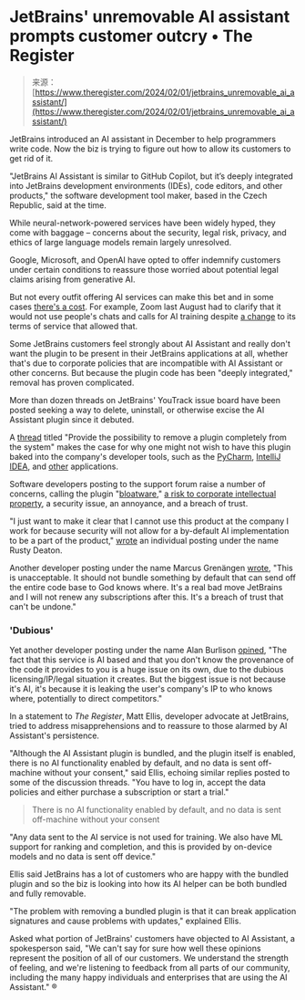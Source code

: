 <!--yml
category: 未分类
date: 2024-05-27 14:34:17
-->

# JetBrains' unremovable AI assistant prompts customer outcry • The Register

> 来源：[https://www.theregister.com/2024/02/01/jetbrains_unremovable_ai_assistant/](https://www.theregister.com/2024/02/01/jetbrains_unremovable_ai_assistant/)

JetBrains introduced an AI assistant in December to help programmers write code. Now the biz is trying to figure out how to allow its customers to get rid of it.

"JetBrains AI Assistant is similar to GitHub Copilot, but it’s deeply integrated into JetBrains development environments (IDEs), code editors, and other products," the software development tool maker, based in the Czech Republic, said at the time.

While neural-network-powered services have been widely hyped, they come with baggage – concerns about the security, legal risk, privacy, and ethics of large language models remain largely unresolved.

Google, Microsoft, and OpenAI have opted to offer indemnify customers under certain conditions to reassure those worried about potential legal claims arising from generative AI.

But not every outfit offering AI services can make this bet and in some cases [there's a cost](https://www.theregister.com/2023/12/21/artificial_intelligence_is_a_liability/). For example, Zoom last August had to clarify that it would not use people's chats and calls for AI training despite [a change](https://www.theregister.com/2023/08/08/zoom_ai_legalese_update/) to its terms of service that allowed that.

Some JetBrains customers feel strongly about AI Assistant and really don't want the plugin to be present in their JetBrains applications at all, whether that's due to corporate policies that are incompatible with AI Assistant or other concerns. But because the plugin code has been "deeply integrated," removal has proven complicated.

More than dozen threads on JetBrains' YouTrack issue board have been posted seeking a way to delete, uninstall, or otherwise excise the AI Assistant plugin since it debuted.

A [thread](https://youtrack.jetbrains.com/issue/LLM-1760/Can-not-remove-Jetbrains-AI-Assistant-plugin-completely) titled "Provide the possibility to remove a plugin completely from the system" makes the case for why one might not wish to have this plugin baked into the company's developer tools, such as the [PyCharm](https://www.jetbrains.com/help/pycharm/ai-assistant.html), [IntelliJ IDEA](https://www.jetbrains.com/help/idea/ai-assistant.html), and [other](https://www.jetbrains.com/help/rider/AI_Assistant.html) applications.

Software developers posting to the support forum raise a number of concerns, calling the plugin "[bloatware](https://youtrack.jetbrains.com/issue/LLM-1760/Can-not-remove-Jetbrains-AI-Assistant-plugin-completely#focus=Comments-27-8775047.0-0)," [a risk to corporate intellectual property](https://youtrack.jetbrains.com/issue/LLM-1760/Can-not-remove-Jetbrains-AI-Assistant-plugin-completely#focus=Comments-27-8710484.0-0), a security issue, an annoyance, and a breach of trust.

"I just want to make it clear that I cannot use this product at the company I work for because security will not allow for a by-default AI implementation to be a part of the product," [wrote](https://youtrack.jetbrains.com/issue/LLM-1973/Provide-the-possibility-to-remove-a-plugin-completely-from-the-system#focus=Comments-27-8951378.0-0) an individual posting under the name Rusty Deaton.

Another developer posting under the name Marcus Grenängen [wrote](https://youtrack.jetbrains.com/issue/LLM-1760/Can-not-remove-Jetbrains-AI-Assistant-plugin-completely#focus=Comments-27-8766615.0-0), "This is unacceptable. It should not bundle something by default that can send off the entire code base to God knows where. It's a real bad move JetBrains and I will not renew any subscriptions after this. It's a breach of trust that can't be undone."

### 'Dubious'

Yet another developer posting under the name Alan Burlison [opined](https://youtrack.jetbrains.com/issue/LLM-1760/Can-not-remove-Jetbrains-AI-Assistant-plugin-completely#focus=Comments-27-8753176.0-0), "The fact that this service is AI based and that you don't know the provenance of the code it provides to you is a huge issue on its own, due to the dubious licensing/IP/legal situation it creates. But the biggest issue is not because it's AI, it's because it is leaking the user's company's IP to who knows where, potentially to direct competitors."

In a statement to *The Register*, Matt Ellis, developer advocate at JetBrains, tried to address misapprehensions and to reassure to those alarmed by AI Assistant's persistence.

"Although the AI Assistant plugin is bundled, and the plugin itself is enabled, there is no AI functionality enabled by default, and no data is sent off-machine without your consent," said Ellis, echoing similar replies posted to some of the discussion threads. "You have to log in, accept the data policies and either purchase a subscription or start a trial."

> There is no AI functionality enabled by default, and no data is sent off-machine without your consent

"Any data sent to the AI service is not used for training. We also have ML support for ranking and completion, and this is provided by on-device models and no data is sent off device."

Ellis said JetBrains has a lot of customers who are happy with the bundled plugin and so the biz is looking into how its AI helper can be both bundled and fully removable.

"The problem with removing a bundled plugin is that it can break application signatures and cause problems with updates," explained Ellis.

Asked what portion of JetBrains' customers have objected to AI Assistant, a spokesperson said, "We can't say for sure how well these opinions represent the position of all of our customers. We understand the strength of feeling, and we're listening to feedback from all parts of our community, including the many happy individuals and enterprises that are using the AI Assistant." ®